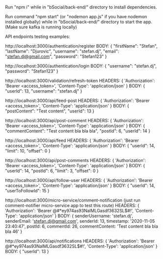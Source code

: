 Run "npm i" while in "bSocial/back-end/" directory to install dependencies.

Run command "npm start" (or "nodemon app.js" if you have nodemon installed globally) while in "bSocial/back-end/" directory to start the app.
(Make sure kafka is running locally)

API endpoints testing examples:

http://localhost:3000/authentication/register
BODY:
{
    "firstName": "Stefan",
    "lastName": "Djurovic",
    "username": "stefan.dj",
    "email": "stefan.dj@gmail.com",
    "password": "Stefan123"
}

http://localhost:3000/authentication/login
BODY:
{
    "username": "stefan.dj",
    "password": "Stefan123"
}

http://localhost:3000/validation/refresh-token
HEADERS:
{ 
  'Authorization': 'Bearer <access_token>',
  'Content-Type': 'application/json'
}
BODY:
{
    "userId": 13,
    "username": "stefan.dj"
}

http://localhost:3000/api/feed-post
HEADERS:
{ 
  'Authorization': 'Bearer <access_token>',
  'Content-Type': 'application/json'
}
BODY:
{
    "postContent": "Test content",
    "userId": 13
}

http://localhost:3000/api/post-comment
HEADERS:
{ 
  'Authorization': 'Bearer <access_token>',
  'Content-Type': 'application/json'
}
BODY:
{
    "commentContent": "Test content bla bla bla",
    "postId": 6,
    "userId": 14
}

http://localhost:3000/api/feed
HEADERS:
{ 
  'Authorization': 'Bearer <access_token>',
  'Content-Type': 'application/json'
}
BODY:
{
    "userId": 14,
    "limit": 10,
    "offset": 0
}

http://localhost:3000/api/post-comments
HEADERS:
{ 
  'Authorization': 'Bearer <access_token>',
  'Content-Type': 'application/json'
}
BODY:
{
    "userId": 14,
    "postId": 6,
    "limit": 3,
    "offset": 0
}

http://localhost:3000/api/follow-user
HEADERS:
{ 
  'Authorization': 'Bearer <access_token>',
  'Content-Type': 'application/json'
}
BODY:
{
    "userId": 14,
    "userToFollowId": 15
}

http://localhost:3000/micro-service/comment-notification
(just run comment-notifier micro-service app to test this route)
HEADERS:
{ 
  'Authorization': 'Bearer @#*ey974as93NalMLGasdf3632SL$#!',
  'Content-Type': 'application/json'
}
BODY:
{
  senderUsername: 'stefan.dj',
  senderEmail: 'stefan.dj@gmail.com',
  senderId: 13,
  timestamp: '2020-11-05 23:40:47',
  postId: 6,
  commentId: 26,
  commentContent: 'Test content bla bla bla 46'
}

http://localhost:3000/api/notifications
HEADERS:
{ 
  'Authorization': 'Bearer @#*ey974as93NalMLGasdf3632SL$#!',
  'Content-Type': 'application/json'
}
BODY:
{
    "userId": 13
}
